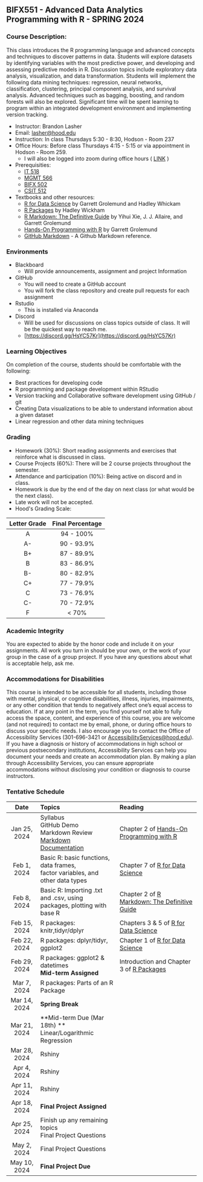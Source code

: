 ## **BIFX551 - Advanced Data Analytics Programming with R - SPRING 2024**

### Course Description:

This class introduces the R programming language and advanced concepts and techniques to discover patterns in data. Students will explore datasets by identifying variables with the most predictive power, and developing and assessing predictive models in R. Discussion topics include exploratory data analysis, visualization, and data transformation. Students will implement the following data mining techniques: regression, neural networks, classification, clustering, principal component analysis, and survival analysis. Advanced techniques such as bagging, boosting, and random forests will also be explored. Significant time will be spent learning to program within an integrated development environment and implementing version tracking.

* Instructor: Brandon Lasher
* Email: lasher@hood.edu
* Instruction: In class Thursdays 5:30 - 8:30, Hodson - Room 237 
* Office Hours: Before class Thursdays 4:15 - 5:15 or via appointment in Hodson - Room 259.
  * I will also be logged into zoom during office hours ( [LINK](https://zoom.us/j/94711205232?pwd=UVlDbmExMThaVzM2Y1g0WE90czdadz09) )
* Prerequisities:
  * [IT 518](https://hood.smartcatalogiq.com/en/2021-2022/Catalog/Graduate-Courses/IT-Information-Technology/500/IT-518)
  * [MGMT 566](https://hood.smartcatalogiq.com/en/2021-2022/Catalog/Graduate-Courses/MGMT-Business-Administration/500/MGMT-566)
  * [BIFX 502](https://hood.smartcatalogiq.com/en/2021-2022/Catalog/Graduate-Courses/BIFX-Bioinformatics/500/BIFX-502)
  * [CSIT 512](https://hood.smartcatalogiq.com/en/2021-2022/Catalog/Graduate-Courses/IT-Information-Technology/500/CSIT-512)
* Textbooks and other resources:
  * [R for Data Science](https://r4ds.hadley.nz/) by Garrett Grolemund and Hadley Whickam
  * [R Packages](https://r-pkgs.org/) by Hadley Wickham
  * [R Markdown: The Definitive Guide](https://bookdown.org/yihui/rmarkdown/) by Yihui Xie, J. J. Allaire, and Garrett Grolemund
  * [Hands-On Programming with R](https://rstudio-education.github.io/hopr/) by Garrett Grolemund
  * [GitHub Markdown](https://docs.github.com/en/get-started/writing-on-github/getting-started-with-writing-and-formatting-on-github/basic-writing-and-formatting-syntax) - A Github Markdown reference.
### Environments 
* Blackboard
  * Will provide announcements, assignment and project Information
* GitHub
  * You will need to create a GitHub account
  * You will fork the class repository and create pull requests for each assignment
* Rstudio
  * This is installed via Anaconda
* Discord
  * Will be used for discussions on class topics outside of class. It will be the quickest way to reach me.
  * [https://discord.gg/HsYC57Kr](https://discord.gg/HsYC57Kr)

### Learning Objectives
On completion of the course, students should be comfortable with the following:
* Best practices for developing code
* R programming and package development within RStudio
* Version tracking and Collaborative software development using GitHub / git
* Creating Data visualizations to be able to understand information about a given dataset
* Linear regression and other data mining techniques

### Grading
* Homework (30%): Short reading assignments and exercises that reinforce what is discussed in class. 
* Course Projects (60%): There will be 2 course projects throughout the semester.
* Attendance and participation (10%): Being active on discord and in class.
* Homework is due by the end of the day on next class (or what would be the next class).
* Late work will not be accepted. 
* Hood's Grading Scale:

| Letter Grade | Final Percentage |
|:------------:|:----------------:|
|A| 94 - 100%|
|A-| 90 - 93.9%|
|B+|	87 - 89.9%|
|B|	83 - 86.9%|
|B-|	80 - 82.9%|
|C+|	77 - 79.9%|
|C|	73 - 76.9%|
|C-|	70 - 72.9%|
|F|	< 70%|

### Academic Integrity
You are expected to abide by the honor code and include it on your assignments. All work you turn in should be your own, or the work of your group in the case of a group project. If you have any questions about what is acceptable help, ask me.

### Accommodations for Disabilities
This course is intended to be accessible for all students, including those with mental, physical, or cognitive disabilities, illness, injuries, impairments, or any other condition that tends to negatively affect one’s equal access to education. If at any point in the term, you find yourself not able to fully access the space, content, and experience of this course, you are welcome (and not required) to contact me by email, phone, or during office hours to discuss your specific needs. I also encourage you to contact the Office of Accessibility Services (301-696-3421 or AccessibilityServices@hood.edu). If you have a diagnosis or history of accommodations in high school or previous postsecondary institutions, Accessibility Services can help you document your needs and create an accommodation plan. By making a plan through Accessibility Services, you can ensure appropriate accommodations without disclosing your condition or diagnosis to course instructors.

### Tentative Schedule

|Date|Topics|Reading|
|:---:|:---|:---|
|Jan 25, 2024| Syllabus <br> GitHub Demo <br> Markdown Review <br> [Markdown Documentation](https://docs.github.com/en/get-started/writing-on-github/getting-started-with-writing-and-formatting-on-github/basic-writing-and-formatting-syntax)| Chapter 2 of [Hands-On Programming with R](https://rstudio-education.github.io/hopr/)  |
|Feb 1, 2024| Basic R: basic functions, data frames, <br> factor variables, and other data types | Chapter 7 of [R for Data Science](https://r4ds.hadley.nz/) |
|Feb 8, 2024| Basic R: Importing .txt and .csv, using <br> packages, plotting with base R | Chapter 2 of [R Markdown: The Definitive Guide](https://bookdown.org/yihui/rmarkdown/) |
|Feb 15, 2024| R packages: knitr,tidyr/dplyr | Chapters 3 & 5 of [R for Data Science](https://r4ds.hadley.nz/)  |
|Feb 22, 2024| R packages: dplyr/tidyr, ggplot2| Chapter 1 of [R for Data Science](https://r4ds.hadley.nz/) |
|Feb 29, 2024| R packages: ggplot2 & datetimes <br> **Mid-term Assigned** | Introduction and Chapter 3 of [R Packages](https://r-pkgs.org/)  |
|Mar 7, 2024| R packages: Parts of an R Package | |
|Mar 14, 2024| **Spring Break** | |
|Mar 21, 2024| **Mid-term Due (Mar 18th) ** <br> Linear/Logarithmic Regression | |
|Mar 28, 2024| Rshiny | |
|Apr 4, 2024| Rshiny | |
|Apr 11, 2024| Rshiny | |
|Apr 18, 2024| **Final Project Assigned** | |
|Apr 25, 2024| Finish up any remaining topics <br> Final Project Questions | |
|May 2, 2024| Final Project Questions | |
|May 10, 2024| **Final Project Due** | |






  
